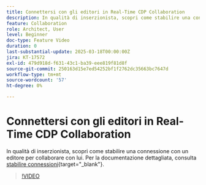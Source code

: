```yaml
---
title: Connettersi con gli editori in Real-Time CDP Collaboration
description: In qualità di inserzionista, scopri come stabilire una connessione con un editore per collaborare con lui.
feature: Collaboration
role: Architect, User
level: Beginner
doc-type: Feature Video
duration: 0
last-substantial-update: 2025-03-18T00:00:00Z
jira: KT-17572
exl-id: 479d918d-f631-43c1-ba39-eee819f81d8f
source-git-commit: 250163d15e7ed54252bf1f2762dc35663bc7647d
workflow-type: tm+mt
source-wordcount: '57'
ht-degree: 0%

---
```


# Connettersi con gli editori in Real-Time CDP Collaboration

In qualità di inserzionista, scopri come stabilire una connessione con un editore per collaborare con lui. Per la documentazione dettagliata, consulta [stabilire connessioni](https://experienceleague.adobe.com/it/docs/real-time-cdp-collaboration/using/connect/establishing-connections){target="_blank"}.

>[!VIDEO](https://video.tv.adobe.com/v/3452218/?learn=on&enablevpops)
